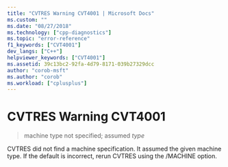 ```yaml
---
title: "CVTRES Warning CVT4001 | Microsoft Docs"
ms.custom: ""
ms.date: "08/27/2018"
ms.technology: ["cpp-diagnostics"]
ms.topic: "error-reference"
f1_keywords: ["CVT4001"]
dev_langs: ["C++"]
helpviewer_keywords: ["CVT4001"]
ms.assetid: 39c13bc2-92fa-4d79-8171-039b27329dcc
author: "corob-msft"
ms.author: "corob"
ms.workload: ["cplusplus"]
---
```

# CVTRES Warning CVT4001

> machine type not specified; assumed *type*

CVTRES did not find a machine specification. It assumed the given machine type. If the default is incorrect, rerun CVTRES using the /MACHINE option.